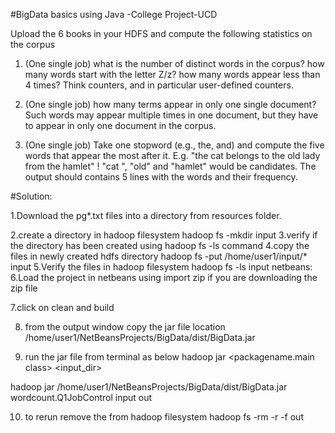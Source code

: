 #BigData basics using Java -College Project-UCD


Upload the 6 books in your HDFS and compute the following statistics on the corpus

1. (One single job) what is the number of distinct words in the corpus? how many
words start with the letter Z/z? how many words appear less than 4 times? Think
counters, and in particular user-defined counters. 

2. (One single job) how many terms appear in only one single document? Such words
may appear multiple times in one document, but they have to appear in only one
document in the corpus.

3. (One single job) Take one stopword (e.g., the, and) and compute the five words that
appear the most after it. E.g. "the cat belongs to the old lady from the hamlet" !
"cat ", "old" and "hamlet" would be candidates. The output should contains 5 lines
with the words and their frequency.

#Solution:


1.Download the pg*.txt files into a directory from resources folder.

2.create a directory in hadoop filesystem
	hadoop fs -mkdir input
3.verify if the directory has been created using hadoop fs -ls command
4.copy the files in newly created hdfs directory
       hadoop fs -put /home/user1/input/* input
5.Verify the files in hadoop filesystem
       hadoop fs -ls input
netbeans:
6.Load the project in netbeans using import zip if you are downloading the zip file

7.click on clean and build

8. from the output window copy the jar file location
/home/user1/NetBeansProjects/BigData/dist/BigData.jar

9. run the jar file from terminal as below
hadoop jar <jar file location>  <packagename.main class> <input_dir> <output dir>

hadoop jar /home/user1/NetBeansProjects/BigData/dist/BigData.jar wordcount.Q1JobControl input out

10. to rerun remove the <output dir> from hadoop filesystem
hadoop fs -rm -r  -f out


